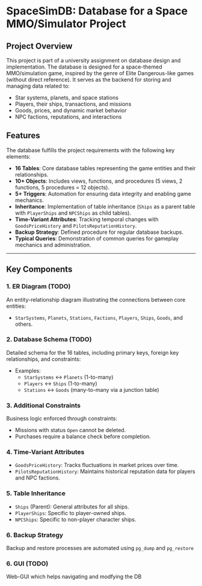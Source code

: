 # SpaceSimDB: Database for a Space MMO/Simulator Project

## Project Overview
This project is part of a university assignment on database design and implementation. The database is designed for a space-themed MMO/simulation game, inspired by the genre of Elite Dangerous-like games (without direct reference). It serves as the backend for storing and managing data related to:
- Star systems, planets, and space stations
- Players, their ships, transactions, and missions
- Goods, prices, and dynamic market behavior
- NPC factions, reputations, and interactions

## Features
The database fulfills the project requirements with the following key elements:
- **16 Tables**: Core database tables representing the game entities and their relationships.
- **10+ Objects**: Includes views, functions, and procedures (5 views, 2 functions, 5 procedures = 12 objects).
- **5+ Triggers**: Automation for ensuring data integrity and enabling game mechanics.
- **Inheritance**: Implementation of table inheritance (`Ships` as a parent table with `PlayerShips` and `NPCShips` as child tables).
- **Time-Variant Attributes**: Tracking temporal changes with `GoodsPriceHistory` and `PilotsReputationHistory`.
- **Backup Strategy**: Defined procedure for regular database backups.
- **Typical Queries**: Demonstration of common queries for gameplay mechanics and administration.

---

## Key Components

### 1. **ER Diagram** (TODO)
An entity-relationship diagram illustrating the connections between core entities:
- `StarSystems`, `Planets`, `Stations`, `Factions`, `Players`, `Ships`, `Goods`, and others.

### 2. **Database Schema** (TODO)
Detailed schema for the 16 tables, including primary keys, foreign key relationships, and constraints:
- Examples:
  - `StarSystems` ↔ `Planets` (1-to-many)
  - `Players` ↔ `Ships` (1-to-many)
  - `Stations` ↔ `Goods` (many-to-many via a junction table)

### 3. **Additional Constraints**
Business logic enforced through constraints:
- Missions with status `Open` cannot be deleted.
- Purchases require a balance check before completion.

### 4. **Time-Variant Attributes**
- `GoodsPriceHistory`: Tracks fluctuations in market prices over time.
- `PilotsReputationHistory`: Maintains historical reputation data for players and NPC factions.

### 5. **Table Inheritance**
- `Ships` (Parent): General attributes for all ships.
- `PlayerShips`: Specific to player-owned ships.
- `NPCShips`: Specific to non-player character ships.

### 6. **Backup Strategy**
Backup and restore processes are automated using `pg_dump` and `pg_restore`

### 6. **GUI** (TODO)
Web-GUI which helps navigating and modfying the DB